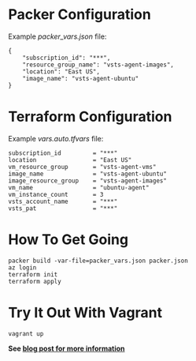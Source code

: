 # Packer Configuration
Example _packer_vars.json_ file:
```
{
    "subscription_id": "***",
    "resource_group_name": "vsts-agent-images",
    "location": "East US",
    "image_name": "vsts-agent-ubuntu"
}
```

# Terraform Configuration
Example _vars.auto.tfvars_ file:
```
subscription_id         = "***"
location                = "East US"
vm_resource_group       = "vsts-agent-vms"
image_name              = "vsts-agent-ubuntu"
image_resource_group    = "vsts-agent-images"
vm_name                 = "ubuntu-agent"
vm_instance_count       = 3
vsts_account_name       = "***"
vsts_pat                = "***"
```

# How To Get Going
```
packer build -var-file=packer_vars.json packer.json
az login
terraform init
terraform apply
```

# Try It Out With Vagrant
`vagrant up`

**See [blog post for more information](https://medium.com/@yohan.belval/provisioning-a-vsts-agent-cluster-in-azure-with-ansible-packer-and-terraform-d06c23deef71)**
